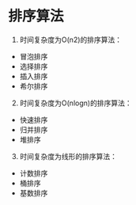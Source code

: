 # 排序算法
1. 时间复杂度为O(n2)的排序算法：
- 冒泡排序
- 选择排序
- 插入排序
- 希尔排序
2. 时间复杂度为O(nlogn)的排序算法：
- 快速排序
- 归并排序
- 堆排序
3. 时间复杂度为线形的排序算法：
- 计数排序
- 桶排序
- 基数排序